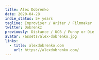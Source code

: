 ```yaml
---
title: Alex Dobrenko
date: 2020-04-28
indie_status: 5+ years
tagline: Improviser / Writer / Filmmaker
twitter: Dobrenkz
previously: Distance / UCB / Funny or Die
avatar: /assets/alex-dobrenko.jpg
links:
  - title: alexdobrenko.com
    url: https://alexdobrenko.com/
---
```

